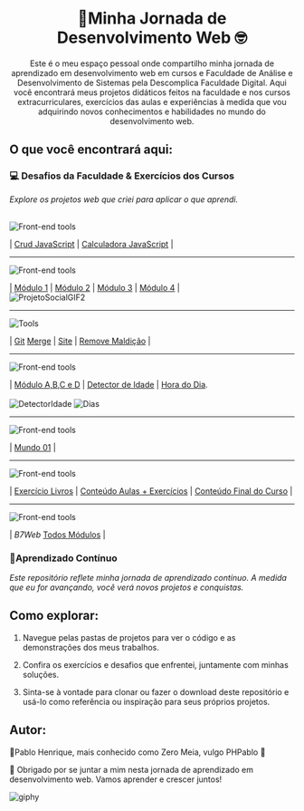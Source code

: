 <h1 align="center">🚀Minha Jornada de Desenvolvimento Web 🤓</h1>

<p align="center">Este é o meu espaço pessoal onde compartilho minha jornada de aprendizado em desenvolvimento web em cursos e Faculdade de Análise e Desenvolvimento de Sistemas pela Descomplica Faculdade Digital. Aqui você encontrará meus projetos didáticos feitos na faculdade e nos cursos extracurriculares, exercícios das aulas e experiências à medida que vou adquirindo novos conhecimentos e habilidades no mundo do desenvolvimento web.<p/>

## O que você encontrará aqui:
### 💻 **Desafios da Faculdade & Exercícios dos Cursos**
*Explore os projetos web que criei para aplicar o que aprendi.* <br> <br>

<img alt="Front-end tools" title="Front-end" src="https://skillicons.dev/icons?i=devto"/>

| [Crud JavaScript](https://github.com/phpablo/desafio-crud-js) | [Calculadora JavaScript](https://github.com/phpablo/desafio-calculadora-js) |
<hr>

<img alt="Front-end tools" title="Front-end" src="https://skillicons.dev/icons?i=html,css"/>

| [Módulo 1](https://github.com/phpablo/Mod1_HTML5-CSS3/tree/main/Exerc%C3%ADcios) |
[Módulo 2](https://github.com/phpablo/Mod2_HTML5-CSS3) |
[Módulo 3](https://github.com/phpablo/Mod3_HTML5-CSS3) |
[Módulo 4](https://github.com/phpablo/Mod4_HTML5-CSS3) | <br/>
![ProjetoSocialGIF2](https://github.com/phpablo/Minha-Jornada-Dev-WEB/assets/13618424/a8115b18-a761-40b3-99b3-c7a4e69f430b)


<hr>
<img alt="Tools" title="Tools" src="https://skillicons.dev/icons?i=github,git"/>

| [Git](https://github.com/phpablo/Projetogit)
[Merge](https://github.com/phpablo/testando-merge) | 
[Site](https://github.com/phpablo/projeto-site) | 
[Remove Maldição](https://github.com/phpablo/Hello-World) |
<hr>



<img alt="Front-end tools" title="Front-end" src="https://skillicons.dev/icons?i=js"/>

| [Módulo A,B,C e D](https://github.com/phpablo/CursoJs.git)
| [Detector de Idade](https://github.com/phpablo/CursoJs/tree/main/Aula014_Exercicios2)
| [Hora do Dia](https://github.com/phpablo/Mod4_HTML5-CSS3). <br/><br/>
![DetectorIdade](https://github.com/phpablo/Minha-Jornada-Dev-WEB/assets/13618424/64194d64-66f7-4f0d-8e5a-d1624e9c8927) 
![Dias](https://github.com/phpablo/Minha-Jornada-Dev-WEB/assets/13618424/2eb54906-7fe3-4d2e-b8a6-c6ce2fcb1b3d)
<hr>
<img alt="Front-end tools" title="Front-end" src="https://skillicons.dev/icons?i=python"/>

| [Mundo 01](https://github.com/phpablo/Curso-de-Python-Mundo-1.git) |

<hr>

<img alt="Front-end tools" title="Front-end" src="https://skillicons.dev/icons?i=php"/>

| [Exercício Livros](https://github.com/phpablo/ProjetoLivro) | 
[Conteúdo Aulas + Exercícios](https://github.com/phpablo/PHP-Orientado-a-Objetos.git) | 
[Conteúdo Final do Curso](https://github.com/phpablo/Curso-PHP-POO.git) |

<hr>

<img alt="Front-end tools" title="Front-end" src="https://skillicons.dev/icons?i=php&theme=light"/>

| <em>B7Web</em> [Todos Módulos](https://github.com/phpablo/b7webphp.git) | 

### 🚧Aprendizado Contínuo

*Este repositório reflete minha jornada de aprendizado contínuo. A medida que eu for avançando, você verá novos projetos e conquistas.*

## Como explorar:

1. Navegue pelas pastas de projetos para ver o código e as demonstrações dos meus trabalhos.

2. Confira os exercícios e desafios que enfrentei, juntamente com minhas soluções.

3. Sinta-se à vontade para clonar ou fazer o download deste repositório e usá-lo como referência ou inspiração para seus próprios projetos.


## Autor:

🚀Pablo Henrique, mais conhecido como Zero Meia, vulgo PHPablo 🥇

🧠 Obrigado por se juntar a mim nesta jornada de aprendizado em desenvolvimento web. Vamos aprender e crescer juntos!

![giphy](https://github.com/phpablo/Minha-Jornada-Dev-WEB/assets/13618424/6b730159-d20d-4ead-b4cb-3d6f51d73e42)
